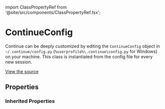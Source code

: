 import ClassPropertyRef from '@site/src/components/ClassPropertyRef.tsx';

# ContinueConfig

Continue can be deeply customized by editing the `ContinueConfig` object in `~/.continue/config.py` (`%userprofile%\.continue\config.py` for Windows) on your machine. This class is instantiated from the config file for every new session.

[View the source](https://github.com/continuedev/continue/tree/main/continuedev/src/continuedev/core/config.py)

## Properties

<ClassPropertyRef name='steps_on_startup' details='{&quot;title&quot;: &quot;Steps On Startup&quot;, &quot;description&quot;: &quot;Steps that will be automatically run at the beginning of a new session&quot;, &quot;default&quot;: [], &quot;type&quot;: &quot;array&quot;, &quot;items&quot;: {&quot;$ref&quot;: &quot;#/definitions/Step&quot;}}' required={false} default="[]"/>
<ClassPropertyRef name='disallowed_steps' details='{&quot;title&quot;: &quot;Disallowed Steps&quot;, &quot;description&quot;: &quot;Steps that are not allowed to be run, and will be skipped if attempted&quot;, &quot;default&quot;: [], &quot;type&quot;: &quot;array&quot;, &quot;items&quot;: {&quot;type&quot;: &quot;string&quot;}}' required={false} default="[]"/>
<ClassPropertyRef name='allow_anonymous_telemetry' details='{&quot;title&quot;: &quot;Allow Anonymous Telemetry&quot;, &quot;description&quot;: &quot;If this field is set to True, we will collect anonymous telemetry as described in the documentation page on telemetry. If set to False, we will not collect any data.&quot;, &quot;default&quot;: true, &quot;type&quot;: &quot;boolean&quot;}' required={false} default="True"/>
<ClassPropertyRef name='models' details='{&quot;title&quot;: &quot;Models&quot;, &quot;description&quot;: &quot;Configuration for the models used by Continue. Read more about how to configure models in the documentation.&quot;, &quot;default&quot;: {&quot;default&quot;: {&quot;title&quot;: null, &quot;system_message&quot;: null, &quot;context_length&quot;: 2048, &quot;model&quot;: &quot;gpt-4&quot;, &quot;stop_tokens&quot;: null, &quot;timeout&quot;: 300, &quot;verify_ssl&quot;: null, &quot;ca_bundle_path&quot;: null, &quot;proxy&quot;: null, &quot;prompt_templates&quot;: {}, &quot;api_key&quot;: null, &quot;llm&quot;: null, &quot;class_name&quot;: &quot;OpenAIFreeTrial&quot;}, &quot;summarize&quot;: {&quot;title&quot;: null, &quot;system_message&quot;: null, &quot;context_length&quot;: 2048, &quot;model&quot;: &quot;gpt-3.5-turbo&quot;, &quot;stop_tokens&quot;: null, &quot;timeout&quot;: 300, &quot;verify_ssl&quot;: null, &quot;ca_bundle_path&quot;: null, &quot;proxy&quot;: null, &quot;prompt_templates&quot;: {}, &quot;api_key&quot;: null, &quot;llm&quot;: null, &quot;class_name&quot;: &quot;OpenAIFreeTrial&quot;}, &quot;edit&quot;: null, &quot;chat&quot;: null, &quot;saved&quot;: []}, &quot;allOf&quot;: [{&quot;$ref&quot;: &quot;#/definitions/Models&quot;}]}' required={false} default="{&#x27;default&#x27;: {&#x27;title&#x27;: None, &#x27;system_message&#x27;: None, &#x27;context_length&#x27;: 2048, &#x27;model&#x27;: &#x27;gpt-4&#x27;, &#x27;stop_tokens&#x27;: None, &#x27;timeout&#x27;: 300, &#x27;verify_ssl&#x27;: None, &#x27;ca_bundle_path&#x27;: None, &#x27;proxy&#x27;: None, &#x27;prompt_templates&#x27;: {}, &#x27;api_key&#x27;: None, &#x27;llm&#x27;: None, &#x27;class_name&#x27;: &#x27;OpenAIFreeTrial&#x27;}, &#x27;summarize&#x27;: {&#x27;title&#x27;: None, &#x27;system_message&#x27;: None, &#x27;context_length&#x27;: 2048, &#x27;model&#x27;: &#x27;gpt-3.5-turbo&#x27;, &#x27;stop_tokens&#x27;: None, &#x27;timeout&#x27;: 300, &#x27;verify_ssl&#x27;: None, &#x27;ca_bundle_path&#x27;: None, &#x27;proxy&#x27;: None, &#x27;prompt_templates&#x27;: {}, &#x27;api_key&#x27;: None, &#x27;llm&#x27;: None, &#x27;class_name&#x27;: &#x27;OpenAIFreeTrial&#x27;}, &#x27;edit&#x27;: None, &#x27;chat&#x27;: None, &#x27;saved&#x27;: []}"/>
<ClassPropertyRef name='temperature' details='{&quot;title&quot;: &quot;Temperature&quot;, &quot;description&quot;: &quot;The temperature parameter for sampling from the LLM. Higher temperatures will result in more random output, while lower temperatures will result in more predictable output. This value ranges from 0 to 1.&quot;, &quot;default&quot;: 0.5, &quot;type&quot;: &quot;number&quot;}' required={false} default="0.5"/>
<ClassPropertyRef name='custom_commands' details='{&quot;title&quot;: &quot;Custom Commands&quot;, &quot;description&quot;: &quot;An array of custom commands that allow you to reuse prompts. Each has name, description, and prompt properties. When you enter /&lt;name&gt; in the text input, it will act as a shortcut to the prompt.&quot;, &quot;default&quot;: [{&quot;name&quot;: &quot;test&quot;, &quot;prompt&quot;: &quot;Write a comprehensive set of unit tests for the selected code. It should setup, run tests that check for correctness including important edge cases, and teardown. Ensure that the tests are complete and sophisticated. Give the tests just as chat output, don&#x27;t edit any file.&quot;, &quot;description&quot;: &quot;This is an example custom command. Use /config to edit it and create more&quot;}], &quot;type&quot;: &quot;array&quot;, &quot;items&quot;: {&quot;$ref&quot;: &quot;#/definitions/CustomCommand&quot;}}' required={false} default="[{&#x27;name&#x27;: &#x27;test&#x27;, &#x27;prompt&#x27;: &quot;Write a comprehensive set of unit tests for the selected code. It should setup, run tests that check for correctness including important edge cases, and teardown. Ensure that the tests are complete and sophisticated. Give the tests just as chat output, don&#x27;t edit any file.&quot;, &#x27;description&#x27;: &#x27;This is an example custom command. Use /config to edit it and create more&#x27;}]"/>
<ClassPropertyRef name='slash_commands' details='{&quot;title&quot;: &quot;Slash Commands&quot;, &quot;description&quot;: &quot;An array of slash commands that let you map custom Steps to a shortcut.&quot;, &quot;default&quot;: [], &quot;type&quot;: &quot;array&quot;, &quot;items&quot;: {&quot;$ref&quot;: &quot;#/definitions/SlashCommand&quot;}}' required={false} default="[]"/>
<ClassPropertyRef name='on_traceback' details='{&quot;title&quot;: &quot;On Traceback&quot;, &quot;description&quot;: &quot;The step that will be run when a traceback is detected (when you use the shortcut cmd+shift+R)&quot;, &quot;allOf&quot;: [{&quot;$ref&quot;: &quot;#/definitions/Step&quot;}]}' required={false} default=""/>
<ClassPropertyRef name='system_message' details='{&quot;title&quot;: &quot;System Message&quot;, &quot;description&quot;: &quot;A system message that will always be followed by the LLM&quot;, &quot;type&quot;: &quot;string&quot;}' required={false} default=""/>
<ClassPropertyRef name='policy_override' details='{&quot;title&quot;: &quot;Policy Override&quot;, &quot;description&quot;: &quot;A Policy object that can be used to override the default behavior of Continue, for example in order to build custom agents that take multiple steps at a time.&quot;, &quot;allOf&quot;: [{&quot;$ref&quot;: &quot;#/definitions/Policy&quot;}]}' required={false} default=""/>
<ClassPropertyRef name='context_providers' details='{&quot;title&quot;: &quot;Context Providers&quot;, &quot;description&quot;: &quot;A list of ContextProvider objects that can be used to provide context to the LLM by typing &#x27;@&#x27;. Read more about ContextProviders in the documentation.&quot;, &quot;default&quot;: [], &quot;type&quot;: &quot;array&quot;, &quot;items&quot;: {&quot;$ref&quot;: &quot;#/definitions/ContextProvider&quot;}}' required={false} default="[]"/>
<ClassPropertyRef name='user_token' details='{&quot;title&quot;: &quot;User Token&quot;, &quot;description&quot;: &quot;An optional token to identify the user.&quot;, &quot;type&quot;: &quot;string&quot;}' required={false} default=""/>
<ClassPropertyRef name='data_server_url' details='{&quot;title&quot;: &quot;Data Server Url&quot;, &quot;description&quot;: &quot;The URL of the server where development data is sent. No data is sent unless a valid user token is provided.&quot;, &quot;default&quot;: &quot;https://us-west1-autodebug.cloudfunctions.net&quot;, &quot;type&quot;: &quot;string&quot;}' required={false} default="https://us-west1-autodebug.cloudfunctions.net"/>
<ClassPropertyRef name='disable_summaries' details='{&quot;title&quot;: &quot;Disable Summaries&quot;, &quot;description&quot;: &quot;If set to `True`, Continue will not generate summaries for each Step. This can be useful if you want to save on compute.&quot;, &quot;default&quot;: false, &quot;type&quot;: &quot;boolean&quot;}' required={false} default="False"/>


### Inherited Properties

